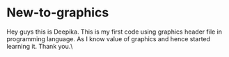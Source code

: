 # New-to-graphics
Hey guys this is Deepika.
This is my first code using graphics header file in programming language.
As I know value of graphics and hence started learning it.
Thank you.\

